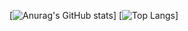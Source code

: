 [![Anurag's GitHub stats](https://github-readme-stats.vercel.app/api?username=VladimirWork&show_icons=true&theme=aura)]
[![Top Langs](https://github-readme-stats.vercel.app/api/top-langs/?username=VladimirWork&hide=jupyter%20notebook)]
